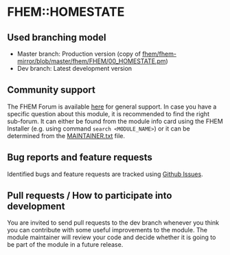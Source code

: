 # FHEM::HOMESTATE

## Used branching model
* Master branch: Production version (copy of [fhem/fhem-mirror/blob/master/fhem/FHEM/00_HOMESTATE.pm](https://github.com/fhem/fhem-mirror/blob/master/fhem/FHEM/00_HOMESTATE.pm))
* Dev branch: Latest development version

## Community support
The FHEM Forum is available [here](https://forum.fhem.de/) for general support.
In case you have a specific question about this module, it is recommended to find the right sub-forum.
It can either be found from the module info card using the FHEM Installer (e.g. using command `search <MODULE_NAME>`) or it can be determined from the [MAINTAINER.txt](https://github.com/fhem/fhem-mirror/blob/master/fhem/MAINTAINER.txt) file.

## Bug reports and feature requests
Identified bugs and feature requests are tracked using [Github Issues](https://github.com/fhem/HOMESTATE/issues).

## Pull requests / How to participate into development
You are invited to send pull requests to the dev branch whenever you think you can contribute with some useful improvements to the module.
The module maintainer will review your code and decide whether it is going to be part of the module in a future release.
